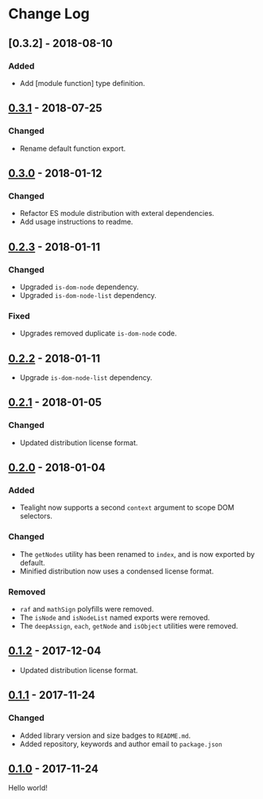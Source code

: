 # Change Log

## [0.3.2] - 2018-08-10

### Added

- Add [module function] type definition.

## [0.3.1] - 2018-07-25

### Changed

- Rename default function export.

## [0.3.0] - 2018-01-12

### Changed

- Refactor ES module distribution with exteral dependencies.
- Add usage instructions to readme.

## [0.2.3] - 2018-01-11

### Changed

- Upgraded `is-dom-node` dependency.
- Upgraded `is-dom-node-list` dependency.

### Fixed

- Upgrades removed duplicate `is-dom-node` code.

## [0.2.2] - 2018-01-11

- Upgrade `is-dom-node-list` dependency.

## [0.2.1] - 2018-01-05

### Changed

- Updated distribution license format.

## [0.2.0] - 2018-01-04

### Added

- Tealight now supports a second `context` argument to scope DOM selectors.

### Changed

- The `getNodes` utility has been renamed to `index`, and is now exported by default.
- Minified distribution now uses a condensed license format.

### Removed

- `raf` and `mathSign` polyfills were removed.
- The `isNode` and `isNodeList` named exports were removed.
- The `deepAssign`, `each`, `getNode` and `isObject` utilities were removed.

## [0.1.2] - 2017-12-04

- Updated distribution license format.

## [0.1.1] - 2017-11-24

### Changed

- Added library version and size badges to `README.md`.
- Added repository, keywords and author email to `package.json`

## [0.1.0] - 2017-11-24

Hello world!

[0.3.1]: https://github.com/jlmakes/tealight/compare/0.3.0...0.3.1
[0.3.0]: https://github.com/jlmakes/tealight/compare/0.2.3...0.3.0
[0.2.3]: https://github.com/jlmakes/tealight/compare/0.2.2...0.2.3
[0.2.2]: https://github.com/jlmakes/tealight/compare/0.2.1...0.2.2
[0.2.1]: https://github.com/jlmakes/tealight/compare/0.2.0...0.2.1
[0.2.0]: https://github.com/jlmakes/tealight/compare/0.1.2...0.2.0
[0.1.2]: https://github.com/jlmakes/tealight/compare/0.1.1...0.1.2
[0.1.1]: https://github.com/jlmakes/tealight/compare/0.1.0...0.1.1
[0.1.0]: https://github.com/jlmakes/tealight/tree/0.1.0
